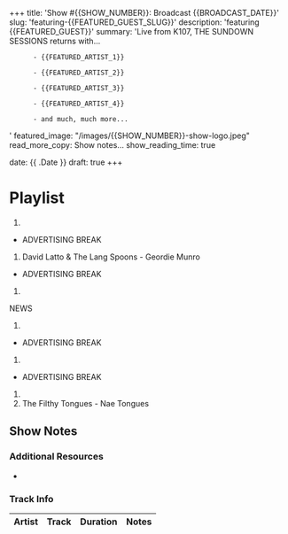 +++
title: 'Show #{{SHOW_NUMBER}}: Broadcast {{BROADCAST_DATE}}'
slug: 'featuring-{{FEATURED_GUEST_SLUG}}'
description: 'featuring {{FEATURED_GUEST}}'
summary: 'Live from K107, THE SUNDOWN SESSIONS returns with...
          
          - {{FEATURED_ARTIST_1}}

          - {{FEATURED_ARTIST_2}}

          - {{FEATURED_ARTIST_3}}

          - {{FEATURED_ARTIST_4}}

          - and much, much more...
'
featured_image: "/images/{{SHOW_NUMBER}}-show-logo.jpeg"
read_more_copy: Show notes...
show_reading_time: true




date: {{ .Date }}
draft: true
+++

# Playlist

1. 

- ADVERTISING BREAK

1. David Latto & The Lang Spoons - Geordie Munro

- ADVERTISING BREAK

1. 

NEWS

1. 

- ADVERTISING BREAK

1. 

- ADVERTISING BREAK

1. 
2. The Filthy Tongues - Nae Tongues

## Show Notes

### Additional Resources

- 

### Track Info

| Artist                        | Track                      | Duration | Notes                                                                                                                                                                                                                                                         |
|-------------------------------|----------------------------|----------|---------------------------------------------------------------------------------------------------------------------------------------------------------------------------------------------------------------------------------------------------------------|
